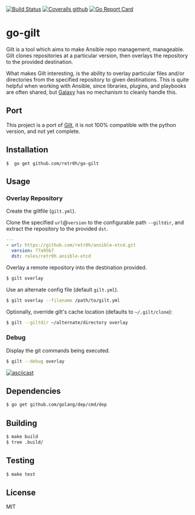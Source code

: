 [![Build Status](http://img.shields.io/travis/retr0h/go-gilt.svg?style=flat-square)](https://travis-ci.org/retr0h/go-gilt)
[![Coveralls github](https://img.shields.io/coveralls/github/retr0h/go-gilt.svg?style=flat-square)](https://coveralls.io/github/retr0h/go-gilt)
[![Go Report Card](https://goreportcard.com/badge/github.com/retr0h/go-gilt?style=flat-square)](https://goreportcard.com/report/github.com/retr0h/go-gilt)

# go-gilt

Gilt is a tool which aims to make Ansible repo management, manageable.  Gilt
clones repositories at a particular version, then overlays the repository to
the provided destination.

What makes Gilt interesting, is the ability to overlay particular files and/or
directories from the specified repository to given destinations.  This is quite
helpful when working with Ansible, since libraries, plugins, and playbooks are
often shared, but [Galaxy][1] has no mechanism to cleanly handle this.

[1]: https://docs.ansible.com/ansible/latest/reference_appendices/galaxy.html

## Port

This project is a port of [Gilt](http://gilt.readthedocs.io/en/latest/), it is
not 100% compatible with the python version, and not yet complete.

## Installation

    $  go get github.com/retr0h/go-gilt

## Usage

### Overlay Repository

Create the giltfile (`gilt.yml`).

Clone the specified `url`@`version` to the configurable path `--giltdir`, and
extract the repository to the provided `dst`.

```yaml
---
- url: https://github.com/retr0h/ansible-etcd.git
  version: 77a95b7
  dst: roles/retr0h.ansible-etcd
```

Overlay a remote repository into the destination provided.

```bash
$ gilt overlay
```

Use an alternate config file (default `gilt.yml`).

```bash
$ gilt overlay --filename /path/to/gilt.yml
```

Optionally, override gilt's cache location (defaults to `~/.gilt/clone`):

```bash
$ gilt --giltdir ~/alternate/directory overlay
```

### Debug

Display the git commands being executed.

```bash
$ gilt --debug overlay
```

[![asciicast](https://asciinema.org/a/195036.png)](https://asciinema.org/a/195036?speed=2&autoplay=1&loop=1)

## Dependencies

```bash
$ go get github.com/golang/dep/cmd/dep
```

## Building

```bash
$ make build
$ tree .build/
```

## Testing

```bash
$ make test
```

## License

MIT
